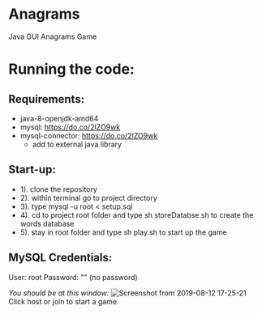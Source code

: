 # Anagrams
Java GUI Anagrams Game

# Running the code:
## Requirements: 
  * java-8-openjdk-amd64
  * mysql: https://do.co/2IZO9wk
  * mysql-connector: https://do.co/2IZO9wk
      * add to external java library
      
## Start-up:
* 1). clone the repository
* 2). within terminal go to project directory
* 3). type mysql -u root < setup.sql 
* 4). cd to project root folder and type sh storeDatabse.sh to create the words database
* 5). stay in root folder and type sh play.sh to start up the game

## MySQL Credentials:
User: root
Password: ""                 (no password)

*You should be at this window:*
![Screenshot from 2019-08-12 17-25-21](https://user-images.githubusercontent.com/47041789/62899630-38bf9f80-bd26-11e9-8c67-feb2fb7b1d86.png)
Click host or join to start a game.
      
      

